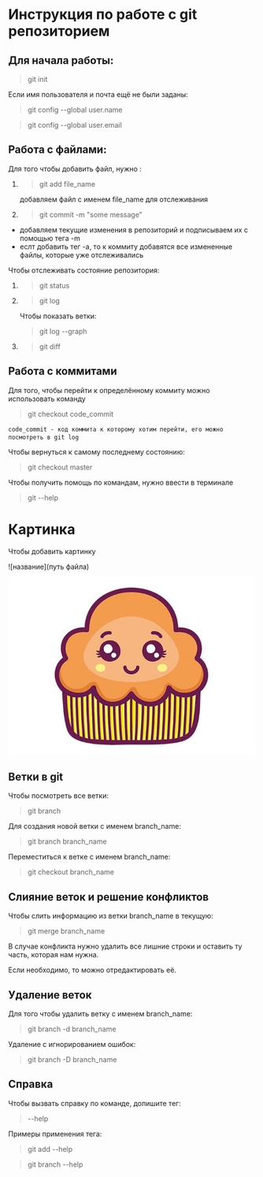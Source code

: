 # Инструкция по работе с git репозиторием

## Для начала работы:
> git init

Если имя пользователя и почта ещё не были заданы:

  >  git config --global user.name

  >  git config --global user.email

## Работа с файлами:

Для того чтобы добавить файл, нужно :
1. > git add file_name
 
   добавляем файл с именем file_name для отслеживания
2. > git commit -m "some message"  

 * добавляем текущие изменения в репозиторий и подписываем их с помощью тега -m
 * еслт добавить тег -a, то к коммиту добавятся все измененные файлы, которые уже отслеживались

Чтобы отслеживать состояние репозитория:

  1. > git status
  2. > git log
  
     Чтобы показать ветки:  
     > git log --graph
  3. > git diff

## Работа с коммитами
   Для того, чтобы перейти к определённому коммиту можно использовать команду

  >  git checkout code_commit
    
    code_commit - код коммита к которому хотим перейти, его можно посмотреть в git log

Чтобы вернуться к самому последнему состоянию:

   > git checkout master 

Чтобы получить помощь по командам, нужно ввести в терминале 

   > git --help    

# Картинка

Чтобы добавить картинку

![название](путь файла)

![pic](pic.jpg)



## Ветки в git

Чтобы посмотреть все ветки:
 > git branch

 Для создания новой ветки с именем branch_name:

 > git branch branch_name

 Переместиться к ветке с именем branch_name:

 > git checkout branch_name

 ## Слияние веток и решение конфликтов

 Чтобы слить информацию из ветки branch_name в текущую:

 > git merge branch_name

В случае конфликта нужно удалить все лишние строки и оставить ту часть, которая нам нужна.

Если необходимо, то можно отредактировать её.

 ## Удаление веток

 Для того чтобы удалить ветку с именем branch_name:

 > git branch -d branch_name

 Удаление с игнорированием ошибок:

 > git branch -D branch_name


## Справка

Чтобы вызвать справку по команде, допишите тег:
> --help

Примеры применения тега:
> git add --help

> git branch --help